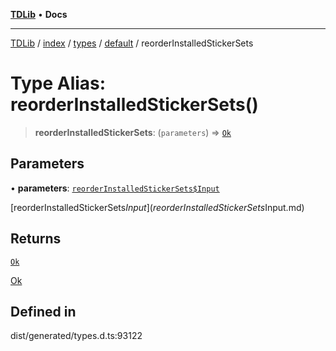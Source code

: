 [**TDLib**](../../../../../../README.md) • **Docs**

***

[TDLib](../../../../../../modules.md) / [index](../../../../../README.md) / [types](../../../README.md) / [default](../README.md) / reorderInstalledStickerSets

# Type Alias: reorderInstalledStickerSets()

> **reorderInstalledStickerSets**: (`parameters`) => [`Ok`](Ok.md)

## Parameters

• **parameters**: [`reorderInstalledStickerSets$Input`](reorderInstalledStickerSets$Input.md)

[reorderInstalledStickerSets$Input](reorderInstalledStickerSets$Input.md)

## Returns

[`Ok`](Ok.md)

[Ok](Ok.md)

## Defined in

dist/generated/types.d.ts:93122
